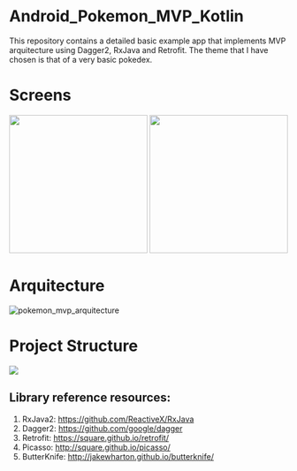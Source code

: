 # Android_Pokemon_MVP_Kotlin

This repository contains a detailed basic example app that implements MVP arquitecture using Dagger2, RxJava and Retrofit. The theme that I have chosen is that of a very basic pokedex.

# Screens
<img src = "https://user-images.githubusercontent.com/35971408/48472104-c7ce7400-e7f5-11e8-9248-7f9633fd8aa8.png" width="250"> <img src = "https://user-images.githubusercontent.com/35971408/48472147-e03e8e80-e7f5-11e8-8938-614cdaaaa904.png" width="250">

# Arquitecture
![pokemon_mvp_arquitecture](https://user-images.githubusercontent.com/35971408/48472913-948ce480-e7f7-11e8-9ff1-7606cb843740.jpg)


# Project Structure
<img src = "https://user-images.githubusercontent.com/35971408/48477970-45e54780-e803-11e8-8f3c-5b3536c7326d.png">
<br>

## Library reference resources:
1. RxJava2: https://github.com/ReactiveX/RxJava
2. Dagger2: https://github.com/google/dagger
3. Retrofit: https://square.github.io/retrofit/
4. Picasso: http://square.github.io/picasso/
5. ButterKnife: http://jakewharton.github.io/butterknife/
